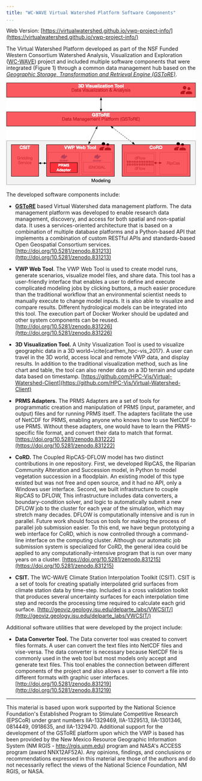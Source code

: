 ```yaml
---
title: "WC-WAVE Virtual Watershed Platform Software Components"
...
```


Web Version: [https://virtualwatershed.github.io/vwp-project-info/](https://virtualwatershed.github.io/vwp-project-info/)

The Virtual Watershed Platform developed as part of the NSF Funded Western Consortium Watershed Analysis, Visualization and Exploration ([WC-WAVE](http://westernconsortium.org)) project and included multiple software components that were integrated (Figure 1) through a common data management hub based on the [*Geographic Storage, Transformation and Retrieval Engine (GSToRE)*](http://gstore.unm.edu). 

![Figure 1. Virtual Watershed Platform architectural diagram with repository labels superimposed on the separate platform software components.](images/repositoryDiagram.png)

The developed software components include:

* [**GSToRE**](http://gstore.unm.edu) based Virtual Watershed data management platform. The data management platform was developed to enable research data management, discovery, and access for both spatial and non-spatial data. It uses a services-oriented architecture that is based on a combination of multiple database platforms and a Python-based API that implements a combination of custom RESTful APIs and standards-based Open Geospatial Consortium services. [http://doi.org/10.5281/zenodo.831213](http://doi.org/10.5281/zenodo.831213)

* **VWP Web Tool**. The VWP Web Tool is used to create model runs, generate scenarios, visualize model files, and share data. This tool has a user-friendly interface that enables a user to define and execute complicated modeling jobs by clicking buttons, a much easier procedure than the traditional workflow that an environmental scientist needs to manually execute to change model inputs. It is also able to visualize and compare results. Different hydrological models can be integrated into this tool. The execution part of Docker Worker should be updated and other system components can be reused. [http://doi.org/10.5281/zenodo.831226](http://doi.org/10.5281/zenodo.831226)

* **3D Visualization Tool.**  A Unity Visualization Tool is used to visualize geographic data in a 3D world~\cite{carthen_hpc-vis_2017}. A user can travel in the 3D world, access local and remote VWP data, and display results. In addition to the traditional visualization method, such as line chart and table, the tool can also render data on a 3D terrain and update data based on timestamp. [https://github.com/HPC-Vis/Virtual-Watershed-Client](https://github.com/HPC-Vis/Virtual-Watershed-Client)

* **PRMS Adapters.** The PRMS Adapters are a set of tools for programmatic creation and manipulation of PRMS (input, parameter, and output) files and for running PRMS itself. The adapters facilitate the use of NetCDF for PRMS, enabling anyone who knows how to use NetCDF to use PRMS. Without these adapters, one would have to learn the PRMS-specific file format, and convert their data to match that format. [https://doi.org/10.5281/zenodo.831222](https://doi.org/10.5281/zenodo.831222)

* **CoRD.** The Coupled RipCAS-DFLOW model has two distinct contributions in one
repository. First, we developed RipCAS, the Riparian Community Alteration and Succession model, in Python to model vegetation succession in a floodplain. An existing model of this type existed but was not free and open source, and it had no API, only a Windows user interface. Second, we built infrastructure to couple RipCAS to  DFLOW, This infrastructure includes data converters, a boundary-condition solver, and logic to automatically submit a new DFLOW job to the cluster for each year  of the simulation, which may stretch many decades.   DFLOW is computationally intensive and is run in parallel.  Future work should focus on tools for making the process of parallel job submission easier. To this end, we have begun prototyping a web interface for CoRD, which is now controlled through a command-line interface on the computing cluster. Although our automatic job submission system is specialized for CoRD, the general idea could be applied to any computationally-intensive program that is run over many years on a cluster. [https://doi.org/10.5281/zenodo.831215](https://doi.org/10.5281/zenodo.831215)

* **CSIT.** The WC-WAVE Climate Station Interpolation Toolkit (CSIT). CSIT is a set of tools for creating spatially interpolated grid surfaces from climate station data by time-step. Included is a cross validation toolkit that produces several uncertainty surfaces for each interpolation time step and records the processing time required to calculate each grid surface. [http://geoviz.geology.isu.edu/delparte_labs/VWCSIT/](http://geoviz.geology.isu.edu/delparte_labs/VWCSIT/)


Additional software utilities that were developed by the project include:

* **Data Converter Tool.** The Data converter tool was created to convert files formats. A user can convert the text files into NetCDF files and vise-versa. The data converter is necessary because NetCDF file is commonly used in the web tool but most models only accept and generate text files. This tool enables the connection between different components of the project and also allows a user to convert a file into different formats with graphic user interfaces. [http://doi.org/10.5281/zenodo.831219](http://doi.org/10.5281/zenodo.831219)

----------------------

This material is based upon work supported by the National Science Foundation's Established Program to Stimulate Competitive Research (EPSCoR) under grant numbers IIA-1329469,  <!-- NV Track 2 (no track 1 funds from NV for this project.) -->
IIA-1329513, <!--  % ID Track 2 (IWG) -->
IIA-1301346, <!--  % NM Track 1 -->
0814449, <!--  % Previous NM Track 1 -->
0918635, <!--  % Previous NM Track 2 -->
and IIA-1329470. <!--  % NM Track 2 -->
Additional support for the development of the GSToRE platform upon which the VWP is based has been provided by the New Mexico Resource Geographic Information System (NM RGIS - http://rgis.unm.edu) program and NASA's ACCESS program (award NNX12AF52A). Any opinions, findings, and conclusions or recommendations expressed in this material are those of the authors and do not necessarily reflect the views of the National Science Foundation, NM RGIS, or NASA.

